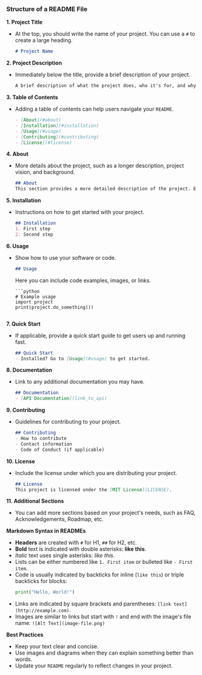 ### Structure of a README File

**1. Project Title**
- At the top, you should write the name of your project. You can use a `#` to create a large heading.

    ```markdown
    # Project Name
    ```

**2. Project Description**
- Immediately below the title, provide a brief description of your project.

    ```markdown
    A brief description of what the project does, who it's for, and why it's useful.
    ```

**3. Table of Contents**
- Adding a table of contents can help users navigate your `README`.

    ```markdown
    - [About](#about)
    - [Installation](#installation)
    - [Usage](#usage)
    - [Contributing](#contributing)
    - [License](#license)
    ```

**4. About**
- More details about the project, such as a longer description, project vision, and background.

    ```markdown
    ## About
    This section provides a more detailed description of the project. Explain the problem your project solves, how it does this, and any other relevant information.
    ```

**5. Installation**
- Instructions on how to get started with your project.

    ```markdown
    ## Installation
    1. First step
    2. Second step
    ```

**6. Usage**
- Show how to use your software or code.

    ```markdown
    ## Usage
    ```
    Here you can include code examples, images, or links.
    ```
    ```python
    # Example usage
    import project
    print(project.do_something())
    ```
    ```

**7. Quick Start**
- If applicable, provide a quick start guide to get users up and running fast.

    ```markdown
    ## Quick Start
    - Installed? Go to [Usage](#usage) to get started.
    ```

**8. Documentation**
- Link to any additional documentation you may have.

    ```markdown
    ## Documentation
    - [API Documentation](link_to_api)
    ```

**9. Contributing**
- Guidelines for contributing to your project.

    ```markdown
    ## Contributing
    - How to contribute
    - Contact information
    - Code of Conduct (if applicable)
    ```

**10. License**
- Include the license under which you are distributing your project.

    ```markdown
    ## License
    This project is licensed under the [MIT License](LICENSE).
    ```

**11. Additional Sections**
- You can add more sections based on your project's needs, such as FAQ, Acknowledgements, Roadmap, etc.

**Markdown Syntax in READMEs**

- **Headers** are created with `#` for H1, `##` for H2, etc.
- **Bold** text is indicated with double asterisks: **like this**.
- *Italic* text uses single asterisks: *like this*.
- Lists can be either numbered like `1. First item` or bulleted like `- First item`.
- Code is usually indicated by backticks for inline (`like this`) or triple backticks for blocks:
  ```python
  print("Hello, World!")
  ```
- Links are indicated by square brackets and parentheses: `[link text](http://example.com)`.
- Images are similar to links but start with `!` and end with the image's file name: `![Alt Text](image-file.png)`

**Best Practices**
- Keep your text clear and concise.
- Use images and diagrams when they can explain something better than words.
- Update your `README` regularly to reflect changes in your project.

